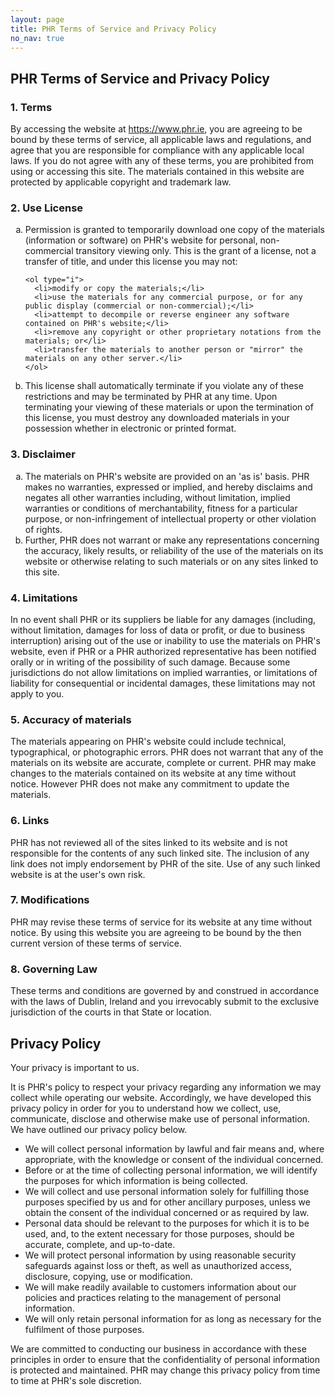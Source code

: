 ```yaml
---
layout: page
title: PHR Terms of Service and Privacy Policy
no_nav: true
---
```


<h2>PHR Terms of Service and Privacy Policy</h2>

<h3>1. Terms</h3>

  <p>By accessing the website at <a href="https://www.phr.ie">https://www.phr.ie</a>, you are agreeing to be bound by these terms of service, all applicable laws and regulations, and agree that you are responsible for compliance with any applicable local laws. If you do not agree with any of these terms, you are prohibited from using or accessing this site. The materials contained in this website are protected by applicable copyright and trademark law.</p>

<h3>2. Use License</h3>

<ol type="a">
  <li>
    Permission is granted to temporarily download one copy of the materials (information or software) on PHR's website for personal, non-commercial transitory viewing only. This is the grant of a license, not a transfer of title, and under this license you may not:

    <ol type="i">
      <li>modify or copy the materials;</li>
      <li>use the materials for any commercial purpose, or for any public display (commercial or non-commercial);</li>
      <li>attempt to decompile or reverse engineer any software contained on PHR's website;</li>
      <li>remove any copyright or other proprietary notations from the materials; or</li>
      <li>transfer the materials to another person or "mirror" the materials on any other server.</li>
    </ol>
  </li>
  <li>This license shall automatically terminate if you violate any of these restrictions and may be terminated by PHR at any time. Upon terminating your viewing of these materials or upon the termination of this license, you must destroy any downloaded materials in your possession whether in electronic or printed format.</li>
</ol>

<h3>3. Disclaimer</h3>

<ol type="a">
  <li>The materials on PHR's website are provided on an 'as is' basis. PHR makes no warranties, expressed or implied, and hereby disclaims and negates all other warranties including, without limitation, implied warranties or conditions of merchantability, fitness for a particular purpose, or non-infringement of intellectual property or other violation of rights.</li>
  <li>Further, PHR does not warrant or make any representations concerning the accuracy, likely results, or reliability of the use of the materials on its website or otherwise relating to such materials or on any sites linked to this site.</li>
</ol>

<h3>4. Limitations</h3>

<p>In no event shall PHR or its suppliers be liable for any damages (including, without limitation, damages for loss of data or profit, or due to business interruption) arising out of the use or inability to use the materials on PHR's website, even if PHR or a PHR authorized representative has been notified orally or in writing of the possibility of such damage. Because some jurisdictions do not allow limitations on implied warranties, or limitations of liability for consequential or incidental damages, these limitations may not apply to you.</p>

<h3>5. Accuracy of materials</h3>

<p>The materials appearing on PHR's website could include technical, typographical, or photographic errors. PHR does not warrant that any of the materials on its website are accurate, complete or current. PHR may make changes to the materials contained on its website at any time without notice. However PHR does not make any commitment to update the materials.</p>

<h3>6. Links</h3>

<p>PHR has not reviewed all of the sites linked to its website and is not responsible for the contents of any such linked site. The inclusion of any link does not imply endorsement by PHR of the site. Use of any such linked website is at the user's own risk.</p>

<h3>7. Modifications</h3>

<p>PHR may revise these terms of service for its website at any time without notice. By using this website you are agreeing to be bound by the then current version of these terms of service.</p>

<h3>8. Governing Law</h3>

<p>These terms and conditions are governed by and construed in accordance with the laws of Dublin, Ireland and you irrevocably submit to the exclusive jurisdiction of the courts in that State or location.</p>

<h2>Privacy Policy</h2>

<p>Your privacy is important to us.</p>

<p>It is PHR's policy to respect your privacy regarding any information we may collect while operating our website. Accordingly, we have developed this privacy policy in order for you to understand how we collect, use, communicate, disclose and otherwise make use of personal information. We have outlined our privacy policy below.</p>

<ul>
  <li>We will collect personal information by lawful and fair means and, where appropriate, with the knowledge or consent of the individual concerned.</li>
  <li>Before or at the time of collecting personal information, we will identify the purposes for which information is being collected.</li>
  <li>We will collect and use personal information solely for fulfilling those purposes specified by us and for other ancillary purposes, unless we obtain the consent of the individual concerned or as required by law.</li>
  <li>Personal data should be relevant to the purposes for which it is to be used, and, to the extent necessary for those purposes, should be accurate, complete, and up-to-date.</li>
  <li>We will protect personal information by using reasonable security safeguards against loss or theft, as well as unauthorized access, disclosure, copying, use or modification.</li>
  <li>We will make readily available to customers information about our policies and practices relating to the management of personal information.</li>
  <li>We will only retain personal information for as long as necessary for the fulfilment of those purposes.</li>
</ul>

  <p>We are committed to conducting our business in accordance with these principles in order to ensure that the confidentiality of personal information is protected and maintained. PHR may change this privacy policy from time to time at PHR's sole discretion.</p>